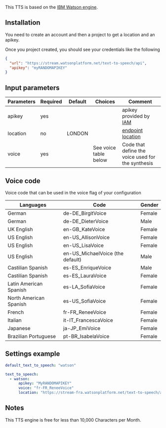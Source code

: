 This TTS is based on the [IBM Watson engine](https://www.ibm.com/watson/services/text-to-speech/).

## Installation

You need to create an account and then a project to get a location and an apikey.

Once you project created, you should see your credentials like the following
```json
{
  "url": "https://stream.watsonplatform.net/text-to-speech/api",
  "apikey": "myRANDOMAPIKEY"
}
```

## Input parameters

| Parameters | Required | Default | Choices               | Comment                                           |
|------------|----------|---------|-----------------------|---------------------------------------------------|
| apikey     | yes      |         |                       | apikey provided by [IAM](https://console.bluemix.net/docs/services/watson/getting-started-iam.html)                 |
| location   | no       |  LONDON |                       | [endpoint location](https://www.ibm.com/watson/developercloud/text-to-speech/api/v1/curl.html?curl#service-endpoint)                               |
| voice      | yes      |         | See voice table below | Code that define the voice used for the synthesis |

## Voice code

Voice code that can be used in the voice flag of your configuration

| Languages              | Code                             | Gender |
|------------------------|----------------------------------|--------|
| German                 | de-DE_BirgitVoice                | Female |
| German                 | de-DE_DieterVoice                | Male   |
| UK English             | en-GB_KateVoice                  | Female |
| US English             | en-US_AllisonVoice               | Female |
| US English             | en-US_LisaVoice                  | Female |
| US English             | en-US_MichaelVoice (the default) | Male   |
| Castilian Spanish      | es-ES_EnriqueVoice               | Male   |
| Castilian Spanish      | es-ES_LauraVoice                 | Female |
| Latin American Spanish | es-LA_SofiaVoice                 | Female |
| North American Spanish | es-US_SofiaVoice                 | Female |
| French                 | fr-FR_ReneeVoice                 | Female |
| Italian                | it-IT_FrancescaVoice             | Female |
| Japanese               | ja-JP_EmiVoice                   | Female |
| Brazilian Portuguese   | pt-BR_IsabelaVoice               | Female |

## Settings example

```yaml
default_text_to_speech: "watson"

text_to_speech:
  - watson:
      apikey: "MyRANDOMAPIKEY"
      voice: "fr-FR_ReneeVoice"
      location: "https://stream-fra.watsonplatform.net/text-to-speech/api"
```

## Notes

This TTS engine is free for less than 10,000 Characters per Month.
